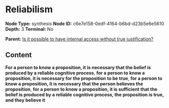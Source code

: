 # Reliabilism

**Node Type:** synthesis
**Node ID:** c6e7e158-0edf-4164-b6bd-d23b5e6e5610
**Depth:** 3
**Terminal:** No

**Parent:** [Is it possible to have internal access without true justification?](is-it-possible-to-have-internal-access-without-true-justification.md)

## Content

**For a person to know a proposition, it is necessary that the belief is produced by a reliable cognitive process**, **for a person to know a proposition, it is necessary for the proposition to be true**, **for a person to know a proposition, it is necessary that the person believes the proposition**, **for a person to know a proposition, it is sufficient that the belief is produced by a reliable cognitive process, the proposition is true, and they believe it**
